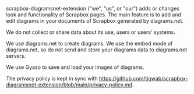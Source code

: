scrapbox-diagramsnet-extension ("we", "us", or "our") adds or changes look and functionality of Scrapbox pages. The main feature is to add and edit diagrams in your documents of Scrapbox generated by diagrams.net.

We do not collect or share data about its use, users or users' systems.

We use diagrams.net to create diagrams. We use the embed mode of diagrams.net, so do not send and store your diagrams data to diagrams.net servers.

We use Gyazo to save and load your images of diagrams.

The privacy policy is kept in sync with https://github.com/tiqwab/scrapbox-diagramsnet-extension/blob/main/privacy-policy.md.
